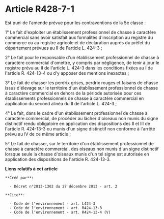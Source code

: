 # Article R428-7-1

Est puni de l'amende prévue pour les contraventions de la 5e classe : 

1° Le fait d'exploiter un établissement professionnel de chasse à caractère commercial sans avoir satisfait aux formalités
d'inscription au registre du commerce ou au registre agricole et de déclaration auprès du préfet du département prévues au II
de l'article L. 424-3 ; 

2° Le fait pour le responsable d'un établissement professionnel de chasse à caractère commercial d'omettre, y compris par
négligence, de tenir à jour le registre prévu au II de l'article L. 424-3 dans les conditions fixées au I de l'article R.
424-13-4 ou d'y apposer des mentions inexactes ; 

3° Le fait de chasser les perdrix grises, perdrix rouges et faisans de chasse issus d'élevage sur le territoire d'un
établissement professionnel de chasse à caractère commercial en dehors de la période autorisée pour ces établissements
professionnels de chasse à caractère commercial en application du second alinéa du II de l'article L. 424-3 ; 

4° Le fait, dans le cadre d'un établissement professionnel de chasse à caractère commercial, de procéder au lâcher d'oiseaux
non munis du signe distinctif rendu obligatoire en application des dispositions des II et III de l'article R. 424-13-3 ou
munis d'un signe distinctif non conforme à l'arrêté prévu au IV de ce même article ; 

5° Le fait de chasser, sur le territoire d'un établissement professionnel de chasse à caractère commercial, des oiseaux non
munis d'un signe distinctif lorsque seule la chasse d'oiseaux munis d'un tel signe est autorisée en application des
dispositions de l'article R. 424-13-3.

**Liens relatifs à cet article**

	**Créé par**:

	  - Décret n°2013-1302 du 27 décembre 2013 - art. 2

	**Cite**:

	  - Code de l'environnement - art. L424-3
	  - Code de l'environnement - art. R424-13-3
	  - Code de l'environnement - art. R424-13-4 (V)
